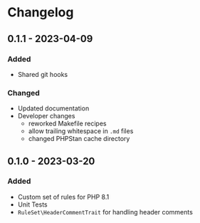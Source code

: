 # Changelog

## 0.1.1 - 2023-04-09
### Added
-   Shared git hooks

### Changed
-   Updated documentation
-   Developer changes
    -   reworked Makefile recipes
    -   allow trailing whitespace in `.md` files
    -   changed PHPStan cache directory

## 0.1.0 - 2023-03-20
### Added
-   Custom set of rules for PHP 8.1
-   Unit Tests
-   `RuleSet\HeaderCommentTrait` for handling header comments
